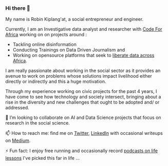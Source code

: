 ### Hi there 👋

My name is Robin Kiplang'at, a social entrepreneur and engineer.  


<!--
**4bic/4bic** is a ✨ _special_ ✨ repository because its `README.md` (this file) appears on your GitHub profile. -->
Currently, I am an Investigative data analyst and researcher with [Code For Africa](https://github.com/CodeForAfrica) working on 
on projects around :
- Tackling online disinformation
- Conducting Trainings on Data Driven Journalism and 
- Working on opensource platforms that seek to [liberate data across Africa](https://data.connectedafrica.net/).

I am really passionate about working in the social sector  as it provides an avenue to work on problems whose solutions 
impact livelihood either directly or indirectly and this a huge motivation. 

Through my experience working on civic projects for the past 4 years,  I have come to see how technology and society intersect, 
bringing about a rise in the diversity and new challenges that ought to be adopted and/ or addressed. 

🤔 I’m looking to collaborate on AI and Data Science projects that focus on research in the social science. 


 📫 How to reach me: find me on [Twitter](https://twitter.com/RobinKiplangat), [LinkedIn](https://www.linkedin.com/in/robinkiplangat/) with occasional 
writeups on [Medium](https://medium.com/@RobinKiplangat).

⚡ Fun fact: I enjoy free running and occasionally record [podcasts on life lessons](https://wasnttaught.online/) I've picked this far in life ...
<!--[black_white_Robin](https://user-images.githubusercontent.com/5486449/110309607-9e633300-8012-11eb-9cbb-75d5a4370662.jpg) -->

